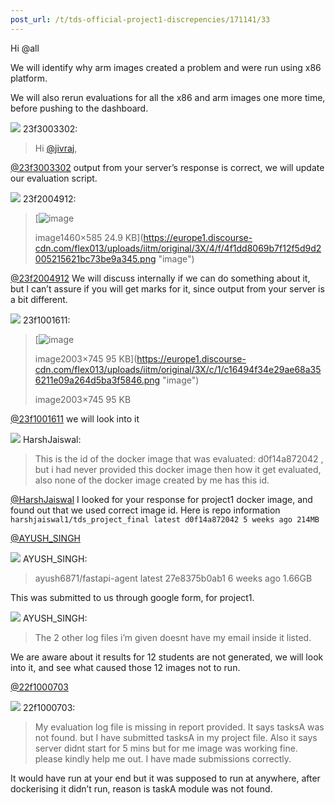 ```yaml
---
post_url: /t/tds-official-project1-discrepencies/171141/33
---
```

Hi @all

We will identify why arm images created a problem and were run using x86 platform.

We will also rerun evaluations for all the x86 and arm images one more time, before pushing to the dashboard.

![](https://dub1.discourse-cdn.com/flex013/user_avatar/discourse.onlinedegree.iitm.ac.in/23f3003302/48/67422_2.png) 23f3003302:

> Hi [@jivraj](/u/jivraj),

[@23f3003302](/u/23f3003302) output from your server’s response is correct, we will update our evaluation script.

![](https://dub1.discourse-cdn.com/flex013/user_avatar/discourse.onlinedegree.iitm.ac.in/23f2004912/48/108710_2.png) 23f2004912:

> [![image](https://europe1.discourse-cdn.com/flex013/uploads/iitm/optimized/3X/4/f/4f1dd8069b7f12f5d9d2005215621bc73be9a345_2_690x276.png)
>
> image1460×585 24.9 KB](https://europe1.discourse-cdn.com/flex013/uploads/iitm/original/3X/4/f/4f1dd8069b7f12f5d9d2005215621bc73be9a345.png "image")

[@23f2004912](/u/23f2004912) We will discuss internally if we can do something about it, but I can’t assure if you will get marks for it, since output from your server is a bit different.

![](https://dub1.discourse-cdn.com/flex013/user_avatar/discourse.onlinedegree.iitm.ac.in/23f1001611/48/67277_2.png) 23f1001611:

> [![image](https://europe1.discourse-cdn.com/flex013/uploads/iitm/optimized/3X/c/1/c16494f34e29ae68a356211e09a264d5ba3f5846_2_690x256.png)
>
> image2003×745 95 KB](https://europe1.discourse-cdn.com/flex013/uploads/iitm/original/3X/c/1/c16494f34e29ae68a356211e09a264d5ba3f5846.png "image")
>
> image2003×745 95 KB

[@23f1001611](/u/23f1001611) we will look into it

![](https://dub1.discourse-cdn.com/flex013/user_avatar/discourse.onlinedegree.iitm.ac.in/harshjaiswal/48/69560_2.png) HarshJaiswal:

> This is the id of the docker image that was evaluated: d0f14a872042 , but i had never provided this docker image then how it get evaluated, also none of the docker image created by me has this id.

[@HarshJaiswal](/u/harshjaiswal) I looked for your response for project1 docker image, and found out that we used correct image id. Here is repo information `harshjaiswal1/tds_project_final latest d0f14a872042 5 weeks ago 214MB`

[@AYUSH\_SINGH](/u/ayush_singh)

![](https://dub1.discourse-cdn.com/flex013/user_avatar/discourse.onlinedegree.iitm.ac.in/ayush_singh/48/14039_2.png) AYUSH\_SINGH:

> ayush6871/fastapi-agent latest 27e8375b0ab1 6 weeks ago 1.66GB

This was submitted to us through google form, for project1.

![](https://dub1.discourse-cdn.com/flex013/user_avatar/discourse.onlinedegree.iitm.ac.in/ayush_singh/48/14039_2.png) AYUSH\_SINGH:

> The 2 other log files i’m given doesnt have my email inside it listed.

We are aware about it results for 12 students are not generated, we will look into it, and see what caused those 12 images not to run.

[@22f1000703](/u/22f1000703)

![](https://dub1.discourse-cdn.com/flex013/user_avatar/discourse.onlinedegree.iitm.ac.in/22f1000703/48/125463_2.png) 22f1000703:

> My evaluation log file is missing in report provided. It says tasksA was not found. but I have submitted tasksA in my project file. Also it says server didnt start for 5 mins but for me image was working fine. please kindly help me out. I have made submissions correctly.

It would have run at your end but it was supposed to run at anywhere, after dockerising it didn’t run, reason is taskA module was not found.